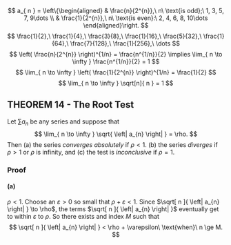 $$
a_{ n }  = \left\{\begin{aligned}
 & \frac{n}{2^{n}},\ n\ \text{is odd};\ 1, 3, 5, 7, 9\dots \\
 & \frac{1}{2^{n}},\ n\ \text{is even}:\ 2, 4, 6, 8, 10\dots
\end{aligned}\right.
$$
$$
\frac{1}{2},\ \frac{1}{4},\ \frac{3}{8},\ \frac{1}{16},\ \frac{5}{32},\ \frac{1}{64},\ \frac{7}{128},\ \frac{1}{256},\ \dots
$$
$$
\left( \frac{n}{2^{n}} \right)^{1/n} = \frac{n^{1/n}}{2} \implies \lim_{ n \to \infty } \frac{n^{1/n}}{2} = 1
$$
$$
\lim_{ n \to \infty } \left( \frac{1}{2^{n}} \right)^{1/n} = \frac{1}{2}
$$
$$
\lim_{ n \to \infty } \sqrt[n]{ n } = 1
$$

## THEOREM 14 - The Root Test
Let $\sum a_{n}$ be any series and suppose that
$$
\lim_{ n \to \infty } \sqrt{ \left| a_{n} \right|  } = \rho.
$$
Then (a) the series *converges absolutely* if $\rho < 1$. (b) the series *diverges* if $\rho > 1$ or $\rho$ is infinity, and (c) the test is *inconclusive* if $\rho = 1$.
### Proof
#### (a)
$\rho < 1$. Choose an $\varepsilon > 0$ so small that $\rho + \varepsilon < 1$. Since $\sqrt[ n ]{ \left| a_{n} \right| } \to \rho$, the terms $\sqrt[ n ]{ \left| a_{n} \right| }$ eventually get to within $\varepsilon$ to $\rho$. So there exists and index $M$ such that
$$
\sqrt[ n ]{ \left| a_{n} \right|  } < \rho + \varepsilon\ \text{when}\ n \ge M.
$$
